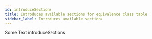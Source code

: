 ```yaml
---
id: introduceSections
title: Introduces available sections for equivalence class table
sidebar_label: Introduces available sections
---
```




Some Text introduceSections
